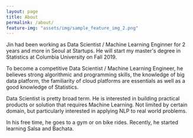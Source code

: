 ```yaml
---
layout: page
title: About
permalink: /about/
feature-img: "assets/img/sample_feature_img_2.png"
---
```


Jin had been working as Data Scientist / Machine Learning Enginner for 2 years and more in Seoul at Startups. He will start my master's degree in Statistics at Columbia University on Fall 2019.

To become a competitive Data Scientist / Machine Learning Engineer, he believes strong algorithmic and programming skills, the knowledge of big data platform, the familiarity of cloud platforms are essentials as well as a good knowledge of Statistics. 

Data Scientist is pretty broad term. He is interested in building practical products or solution that requires Machine Learning. Not limited by certain domain, but particularly interested in applying NLP to real world problems. 

In his free time, he goes to a gym or on bike rides. Recently, he started learning Salsa and Bachata. 
